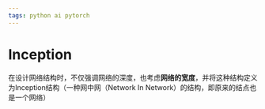 ```yaml
---
tags: python ai pytorch 
---
```




# Inception

在设计网络结构时，不仅强调网络的深度，也考虑**网络的宽度**，并将这种结构定义为Inception结构（一种网中网（Network In Network）的结构，即原来的结点也是一个网络）

```python

```

